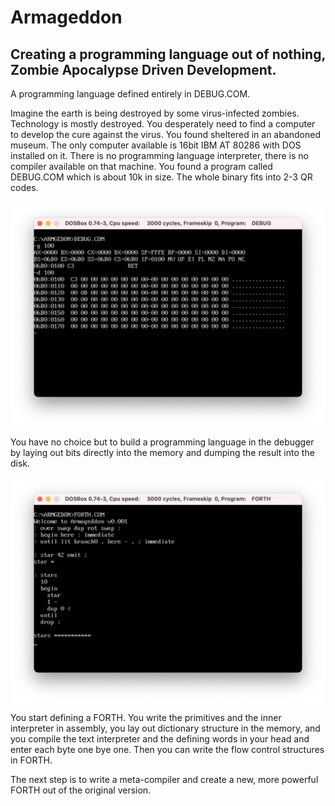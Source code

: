 # Armageddon

## Creating a programming language out of nothing, Zombie Apocalypse Driven Development.

A programming language defined entirely in DEBUG.COM.

Imagine the earth is being destroyed by some virus-infected zombies. Technology is mostly destroyed. You desperately need to find a computer to develop the cure against the virus. You found sheltered in an abandoned museum. The only computer available is 16bit IBM AT 80286 with DOS installed on it. There is no programming language interpreter, there is no compiler available on that machine. You found a program called DEBUG.COM which is about 10k in size. The whole binary fits into 2-3 QR codes. 

<img src="imgs/debug.png" align="center">

You have no choice but to build a programming language in the debugger by laying out bits directly into the memory and dumping the result into the disk.

<img src="imgs/armageddon1.png" align="center">

You start defining a FORTH. You write the primitives and the inner interpreter in assembly, you lay out dictionary structure in the memory, and you compile the text interpreter and the defining words in your head and enter each byte one bye one. Then you can write the flow control structures in FORTH. 

The next step is to write a meta-compiler and create a new, more powerful FORTH out of the original version.
